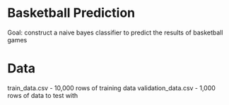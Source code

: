 # Basketball Prediction

Goal: construct a naive bayes classifier to predict the results of basketball games

# Data
train_data.csv - 10,000 rows of training data
validation_data.csv - 1,000 rows of data to test with
